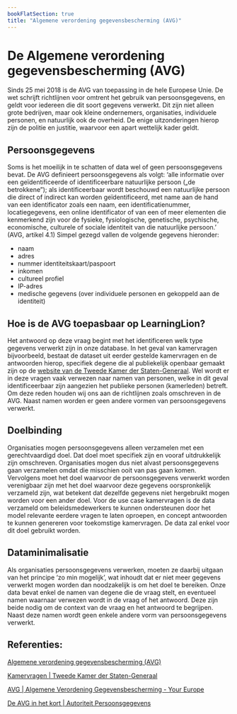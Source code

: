 ```yaml
---
bookFlatSection: true
title: "Algemene verordening gegevensbescherming (AVG)"
---
```

# De Algemene verordening gegevensbescherming (AVG) 

Sinds 25 mei 2018 is de AVG van toepassing in de hele Europese Unie. De wet schrijft richtlijnen voor omtrent het gebruik van persoonsgegevens, en geldt voor iedereen die dit soort gegevens verwerkt. Dit zijn niet alleen grote bedrijven, maar ook kleine ondernemers, organisaties, individuele personen, en natuurlijk ook de overheid. De enige uitzonderingen hierop zijn de politie en justitie, waarvoor een apart wettelijk kader geldt. 

## Persoonsgegevens
Soms is het moeilijk in te schatten of data wel of geen persoonsgegevens bevat. De AVG definieert persoonsgegevens als volgt: ‘alle informatie over een geïdentificeerde of identificeerbare natuurlijke persoon („de betrokkene”); als identificeerbaar wordt beschouwd een natuurlijke persoon die direct of indirect kan worden geïdentificeerd, met name aan de hand van een identificator zoals een naam, een identificatienummer, locatiegegevens, een online identificator of van een of meer elementen die kenmerkend zijn voor de fysieke, fysiologische, genetische, psychische, economische, culturele of sociale identiteit van die natuurlijke persoon.’ (AVG, artikel 4.1) Simpel gezegd vallen de volgende gegevens hieronder: 
- naam
- adres
- nummer identiteitskaart/paspoort
- inkomen
- cultureel profiel
- IP-adres
- medische gegevens (over individuele personen en gekoppeld aan de identiteit)

## Hoe is de AVG toepasbaar op LearningLion?
Het antwoord op deze vraag begint met het identificeren welk type gegevens verwerkt zijn in onze database. In het geval van kamervragen bijvoorbeeld, bestaat de dataset uit eerder gestelde kamervragen en de antwoorden hierop, specifiek degene die al publiekelijk openbaar gemaakt zijn op de [website van de Tweede Kamer der Staten-Generaal](https://www.tweedekamer.nl/kamerstukken/kamervragen). Wel wordt er in deze vragen vaak verwezen naar namen van personen, welke in dit geval identificeerbaar zijn aangezien het publieke personen (kamerleden) betreft. Om deze reden houden wij ons aan de richtlijnen zoals omschreven in de AVG. Naast namen worden er geen andere vormen van persoonsgegevens verwerkt.

## Doelbinding
Organisaties mogen persoonsgegevens alleen verzamelen met een gerechtvaardigd doel. Dat doel moet specifiek zijn en vooraf uitdrukkelijk zijn omschreven. Organisaties mogen dus niet alvast persoonsgegevens gaan verzamelen omdat die misschien ooit van pas gaan komen. Vervolgens moet het doel waarvoor de persoonsgegevens verwerkt worden verenigbaar zijn met het doel waarvoor deze gegevens oorspronkelijk verzameld zijn, wat betekent dat dezelfde gegevens niet hergebruikt mogen worden voor een ander doel. Voor de use case kamervragen is de data verzameld om beleidsmedewerkers te kunnen ondersteunen door het model relevante eerdere vragen te laten oproepen, en concept antwoorden te kunnen genereren voor toekomstige kamervragen. De data zal enkel voor dit doel gebruikt worden. 

## Dataminimalisatie
Als organisaties persoonsgegevens verwerken, moeten ze daarbij uitgaan van het principe ‘zo min mogelijk’, wat inhoudt dat er niet meer gegevens verwerkt mogen worden dan noodzakelijk is om het doel te bereiken. Onze data bevat enkel de namen van degene die de vraag stelt, en eventueel namen waarnaar verwezen wordt in de vraag of het antwoord. Deze zijn beide nodig om de context van de vraag en het antwoord te begrijpen. Naast deze namen wordt geen enkele andere vorm van persoonsgegevens verwerkt. 


## Referenties:
[Algemene verordening gegevensbescherming (AVG)](https://eur-lex.europa.eu/legal-content/NL/TXT/HTML/?uri=CELEX:32016R0679#d1e1369-1-1)

[Kamervragen | Tweede Kamer der Staten-Generaal](https://www.tweedekamer.nl/kamerstukken/kamervragen)

[AVG | Algemene Verordening Gegevensbescherming - Your Europe](https://europa.eu/youreurope/business/dealing-with-customers/data-protection/data-protection-gdpr/index_nl.htm#inline-nav-2)

[De AVG in het kort | Autoriteit Persoonsgegevens](https://www.autoriteitpersoonsgegevens.nl/themas/basis-avg/avg-algemeen/de-avg-in-het-kort)
